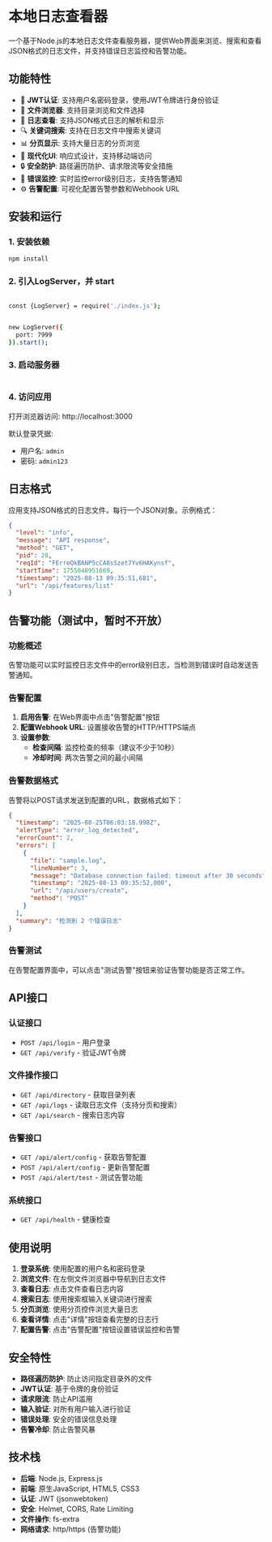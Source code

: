 # 本地日志查看器

一个基于Node.js的本地日志文件查看服务器，提供Web界面来浏览、搜索和查看JSON格式的日志文件，并支持错误日志监控和告警功能。

## 功能特性

- 🔐 **JWT认证**: 支持用户名密码登录，使用JWT令牌进行身份验证
- 📁 **文件浏览器**: 支持目录浏览和文件选择
- 📄 **日志查看**: 支持JSON格式日志的解析和显示
- 🔍 **关键词搜索**: 支持在日志文件中搜索关键词
- 📊 **分页显示**: 支持大量日志的分页浏览
- 🎨 **现代化UI**: 响应式设计，支持移动端访问
- 🔒 **安全防护**: 路径遍历防护、请求限流等安全措施
- 🚨 **错误监控**: 实时监控error级别日志，支持告警通知
- ⚙️ **告警配置**: 可视化配置告警参数和Webhook URL

## 安装和运行

### 1. 安装依赖

```bash
npm install
```

### 2. 引入LogServer，并 start

```bash

const {LogServer} = require('./index.js');


new LogServer({
  port: 7999
}).start();

```

### 3. 启动服务器

```bash


```

### 4. 访问应用

打开浏览器访问: http://localhost:3000

默认登录凭据:
- 用户名: `admin`
- 密码: `admin123`

## 日志格式

应用支持JSON格式的日志文件，每行一个JSON对象。示例格式：

```json
{
  "level": "info",
  "message": "API response",
  "method": "GET",
  "pid": 28,
  "reqId": "FErreQkBANP5cCA8sSzet7Yv6HAKynsf",
  "startTime": 1755048951669,
  "timestamp": "2025-08-13 09:35:51,681",
  "url": "/api/features/list"
}
```

## 告警功能（测试中，暂时不开放）

### 功能概述

告警功能可以实时监控日志文件中的error级别日志，当检测到错误时自动发送告警通知。

### 告警配置

1. **启用告警**: 在Web界面中点击"告警配置"按钮
2. **配置Webhook URL**: 设置接收告警的HTTP/HTTPS端点
3. **设置参数**:
   - **检查间隔**: 监控检查的频率（建议不少于10秒）
   - **冷却时间**: 两次告警之间的最小间隔

### 告警数据格式

告警将以POST请求发送到配置的URL，数据格式如下：

```json
{
  "timestamp": "2025-08-25T06:03:18.998Z",
  "alertType": "error_log_detected",
  "errorCount": 2,
  "errors": [
    {
      "file": "sample.log",
      "lineNumber": 3,
      "message": "Database connection failed: timeout after 30 seconds",
      "timestamp": "2025-08-13 09:35:52,000",
      "url": "/api/users/create",
      "method": "POST"
    }
  ],
  "summary": "检测到 2 个错误日志"
}
```

### 告警测试

在告警配置界面中，可以点击"测试告警"按钮来验证告警功能是否正常工作。

## API接口

### 认证接口

- `POST /api/login` - 用户登录
- `GET /api/verify` - 验证JWT令牌

### 文件操作接口

- `GET /api/directory` - 获取目录列表
- `GET /api/logs` - 读取日志文件（支持分页和搜索）
- `GET /api/search` - 搜索日志内容

### 告警接口

- `GET /api/alert/config` - 获取告警配置
- `POST /api/alert/config` - 更新告警配置
- `POST /api/alert/test` - 测试告警功能

### 系统接口

- `GET /api/health` - 健康检查

## 使用说明

1. **登录系统**: 使用配置的用户名和密码登录
2. **浏览文件**: 在左侧文件浏览器中导航到日志文件
3. **查看日志**: 点击文件查看日志内容
4. **搜索日志**: 使用搜索框输入关键词进行搜索
5. **分页浏览**: 使用分页控件浏览大量日志
6. **查看详情**: 点击"详情"按钮查看完整的日志行
7. **配置告警**: 点击"告警配置"按钮设置错误监控和告警

## 安全特性

- **路径遍历防护**: 防止访问指定目录外的文件
- **JWT认证**: 基于令牌的身份验证
- **请求限流**: 防止API滥用
- **输入验证**: 对所有用户输入进行验证
- **错误处理**: 安全的错误信息处理
- **告警冷却**: 防止告警风暴

## 技术栈

- **后端**: Node.js, Express.js
- **前端**: 原生JavaScript, HTML5, CSS3
- **认证**: JWT (jsonwebtoken)
- **安全**: Helmet, CORS, Rate Limiting
- **文件操作**: fs-extra
- **网络请求**: http/https (告警功能)

